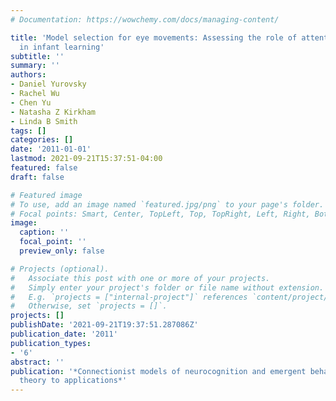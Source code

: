 ```yaml
---
# Documentation: https://wowchemy.com/docs/managing-content/

title: 'Model selection for eye movements: Assessing the role of attentional cues
  in infant learning'
subtitle: ''
summary: ''
authors:
- Daniel Yurovsky
- Rachel Wu
- Chen Yu
- Natasha Z Kirkham
- Linda B Smith
tags: []
categories: []
date: '2011-01-01'
lastmod: 2021-09-21T15:37:51-04:00
featured: false
draft: false

# Featured image
# To use, add an image named `featured.jpg/png` to your page's folder.
# Focal points: Smart, Center, TopLeft, Top, TopRight, Left, Right, BottomLeft, Bottom, BottomRight.
image:
  caption: ''
  focal_point: ''
  preview_only: false

# Projects (optional).
#   Associate this post with one or more of your projects.
#   Simply enter your project's folder or file name without extension.
#   E.g. `projects = ["internal-project"]` references `content/project/deep-learning/index.md`.
#   Otherwise, set `projects = []`.
projects: []
publishDate: '2021-09-21T19:37:51.287086Z'
publication_date: '2011'
publication_types:
- '6'
abstract: ''
publication: '*Connectionist models of neurocognition and emergent behavior: From
  theory to applications*'
---
```

